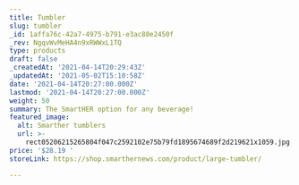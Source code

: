 ```yaml
---
title: Tumbler
slug: tumbler
_id: 1affa76c-42a7-4975-b791-e3ac80e2450f
_rev: NgqvWvMeHA4n9xRWWxL1TQ
type: products
draft: false
_createdAt: '2021-04-14T20:29:43Z'
_updatedAt: '2021-05-02T15:10:58Z'
date: '2021-04-14T20:27:00.000Z'
lastmod: '2021-04-14T20:27:00.000Z'
weight: 50
summary: The SmartHER option for any beverage!
featured_image:
  alt: Smarther tumblers
  url: >-
    rect05206215265804f047c2592102e75b79fd1895674689f2d219621x1059.jpg
price: '$28.19 '
storeLink: https://shop.smarthernews.com/product/large-tumbler/

---
```

 
